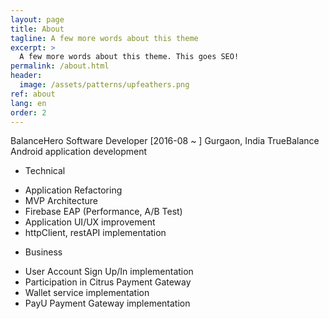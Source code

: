 ```yaml
---
layout: page
title: About
tagline: A few more words about this theme
excerpt: >
  A few more words about this theme. This goes SEO!
permalink: /about.html
header:
  image: /assets/patterns/upfeathers.png
ref: about
lang: en  
order: 2
---
```


BalanceHero Software Developer [2016-08 ~ ]
Gurgaon, India
TrueBalance Android application development

- Technical
* Application Refactoring
* MVP Architecture
* Firebase EAP (Performance, A/B Test)
* Application UI/UX improvement
* httpClient, restAPI implementation

- Business
* User Account Sign Up/In implementation
* Participation in Citrus Payment Gateway
* Wallet service implementation
* PayU Payment Gateway implementation

